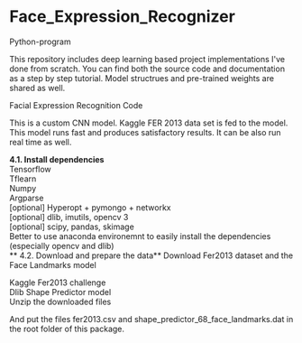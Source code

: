 # Face_Expression_Recognizer
Python-program

This repository includes deep learning based project implementations I've done from scratch. You can find both the source code and documentation as a step by step tutorial. Model structrues and pre-trained weights are shared as well.

Facial Expression Recognition Code

This is a custom CNN model. Kaggle FER 2013 data set is fed to the model. This model runs fast and produces satisfactory results. It can be also run real time as well.

**4.1. Install dependencies**<br>
Tensorflow<br>
Tflearn<br>
Numpy<br>
Argparse<br>
[optional] Hyperopt + pymongo + networkx<br>
[optional] dlib, imutils, opencv 3<br>
[optional] scipy, pandas, skimage<br>
Better to use anaconda environemnt to easily install the dependencies (especially opencv and dlib)<br>
**
4.2. Download and prepare the data**
Download Fer2013 dataset and the Face Landmarks model<br>

Kaggle Fer2013 challenge<br>
Dlib Shape Predictor model<br>
Unzip the downloaded files<br>

And put the files fer2013.csv and shape_predictor_68_face_landmarks.dat in the root folder of this package.

